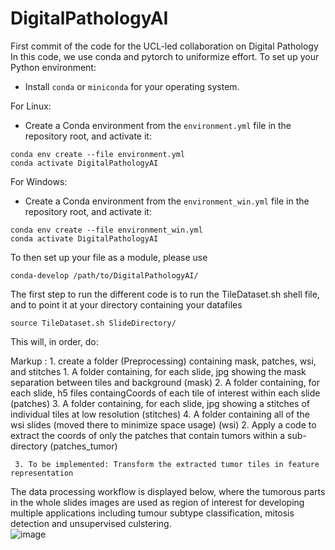 # DigitalPathologyAI

First commit of the code for the UCL-led collaboration on Digital Pathology
In this code, we use conda and pytorch to uniformize effort.
To set up your Python environment:
- Install `conda` or `miniconda` for your operating system.

For Linux:
- Create a Conda environment from the `environment.yml` file in the repository root, and activate it:
```shell script
conda env create --file environment.yml
conda activate DigitalPathologyAI
```
For Windows:
- Create a Conda environment from the `environment_win.yml` file in the repository root, and activate it:
```shell script
conda env create --file environment_win.yml
conda activate DigitalPathologyAI
```

To then set up your file as a module, please use
```shell script
conda-develop /path/to/DigitalPathologyAI/
```

The first step to run the different code is to run the TileDataset.sh shell file, and to point it at your directory containing your datafiles
```shell script
source TileDataset.sh SlideDirectory/
```

This will, in order, do:

Markup : 1. create a folder (Preprocessing) containing mask, patches, wsi, and stitches 
              1. A folder containing, for each slide, jpg showing the mask separation between tiles and background (mask)
              2. A folder containing, for each slide, h5 files containgCoords of each tile of interest within each slide (patches)
              3. A folder containing, for each slide, jpg showing a stitches of individual tiles at low resolution (stitches)
	      4. A folder containing all of the wsi slides (moved there to minimize space usage) (wsi)
         2. Apply a code to extract the coords of only the patches that contain tumors within a sub-directory (patches_tumor)


	 3. To be implemented: Transform the extracted tumor tiles in feature representation
	 

The data processing workflow is displayed below, where the tumorous parts in the whole slides images are used as region of interest for developing multiple applications including tumour subtype classification, mitosis detection and unsupervised culstering.  	 
![image](https://user-images.githubusercontent.com/44832648/137453431-ebe11082-40f9-4b23-937e-41a78a5949e1.png)
